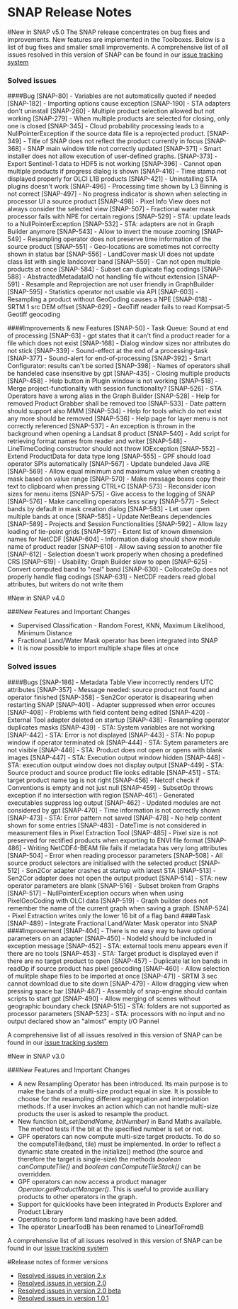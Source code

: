 SNAP Release Notes
==================

#New in SNAP v5.0
The SNAP release concentrates on bug fixes and improvements. New features are implemented in the Toolboxes. 
Below is a list of bug fixes and smaller small improvements. A comprehensive list of all issues resolved in this version of SNAP can be found in our 
[issue tracking system](https://senbox.atlassian.net/secure/ReleaseNote.jspa?projectId=10100&version=11503)

### Solved issues
####Bug
    [SNAP-80] - Variables are not automatically quoted if needed
    [SNAP-182] - Importing options cause exception
    [SNAP-190] - STA adapters don't uninstall
    [SNAP-260] - Multiple product selection allowed but not working
    [SNAP-279] - When multiple products are selected for closing, only one is closed
    [SNAP-345] - Cloud probability processing leads to a NullPointerException if the source data file is a reprojected product.
    [SNAP-349] - Title of SNAP does not reflect the product currently in focus
    [SNAP-368] - SNAP main window title not correctly updated
    [SNAP-371] - Smart installer does not allow execution of user-defined graphs. 
    [SNAP-373] - Export Sentinel-1 data to HDF5 is not working
    [SNAP-396] - Cannot open multiple products if progress dialog is shown
    [SNAP-416] - Time stamp not displayed properly for OLCI L1B products
    [SNAP-421] - Uninstalling STA plugins doesn't work
    [SNAP-496] - Processing time shown by L3 Binning is not correct
    [SNAP-497] - No progress indicator is shown when selecting in processor UI a source product
    [SNAP-498] - Pixel Info View does not always consider the selected view
    [SNAP-507] - Fractional water mask processor fails with NPE for certain regions
    [SNAP-529] - STA: update leads to a NullPointerException
    [SNAP-532] - STA: adapters are not in Graph Builder anymore
    [SNAP-543] - Allow to invert the mouse zooming
    [SNAP-549] - Resampling operator does not preserve time information of the source product
    [SNAP-551] - Geo-locations are sometimes not correclty shown in status bar
    [SNAP-556] - LandCover mask UI does not update class list with single landcover band
    [SNAP-559] - Can not open multiple products at once
    [SNAP-584] - Subset can duplicate flag codings
    [SNAP-588] - AbstractedMetadataIO not handling file without extension
    [SNAP-591] - Resample and Reprojection are not user friendly in GraphBuilder
    [SNAP-595] - Statistics operator not usable via API
    [SNAP-603] - Resampling a product without GeoCoding causes a NPE
    [SNAP-618] - SRTM 1 src DEM offset
    [SNAP-629] - GeoTiff reader fails to read Kompsat-5 Geotiff geocoding

####Improvements & new Features
    [SNAP-50] - Task Queue: Sound at end of processing
    [SNAP-63] - gpt states that it can't find a product reader for a file which does not exist
    [SNAP-168] - Dialog window sizes nor attributes do not stick
    [SNAP-339] - Sound-effect at the end of a processing-task
    [SNAP-377] - Sound-alert for end-of-processing
    [SNAP-392] - Smart Configurator: results can't be sorted
    [SNAP-398] - Names of operators shall be handeled case insensitive by gpt
    [SNAP-435] - Closing multiple products
    [SNAP-458] - Help button in Plugin window is not working
    [SNAP-518] - Merge project-functionality with session functionality?
    [SNAP-526] - STA Operators have a wrong alias in the Graph Builder
    [SNAP-528] - Help for removed Product Grabber shall be removed too
    [SNAP-533] - Date pattern should support also MMM
    [SNAP-534] - Help for tools which do not exist any more should be removed
    [SNAP-536] - Help page for layer menu is not correctly referenced
    [SNAP-537] - An exception is thrown in the background when opening a Landsat 8 product
    [SNAP-540] - Add script for retrieving format names from reader and writer
    [SNAP-548] - LineTimeCoding constructor should not throw IOException
    [SNAP-552] - Extend ProductData for data type long
    [SNAP-555] - GPF should load operator SPIs automatically
    [SNAP-567] - Update bundeled Java JRE
    [SNAP-569] - Allow equal minimum and maximum value when creating a mask based on value range
    [SNAP-570] - Make message boxes copy their text to clipboard when pressing CTRL+C
    [SNAP-573] - Reconsider icon sizes for menu items
    [SNAP-575] - Give access to the logging of SNAP
    [SNAP-576] - Make cancelling operators less scary
    [SNAP-577] - Select bands by default in mask creation dialog
    [SNAP-583] - Let user open multiple bands at once
    [SNAP-585] - Update NetBeans dependencies
    [SNAP-589] - Projects and Session Functionalities
    [SNAP-592] - Allow lazy loading of tie-point grids
    [SNAP-597] - Extent list of known dimension names for NetCDF
    [SNAP-604] - Information dialog should show module name of product reader
    [SNAP-610] - Allow saving session to another file
    [SNAP-612] - Selection doesn't work properly when chosing a predefined CRS
    [SNAP-619] - Usability: Graph Builder slow to open
    [SNAP-625] - Convert computed band to "real" band
    [SNAP-630] - CollocateOp does not properly handle flag codings
    [SNAP-631] - NetCDF readers read global attributes, but writers do not write them

#New in SNAP v4.0

###New Features and Important Changes
* Supervised Classification - Random Forest, KNN, Maximum Likelihood, Minimum Distance
* Fractional Land/Water Mask operator has been integrated into SNAP
* It is now possible to import multiple shape files at once

### Solved issues
####Bugs
    [SNAP-186] - Metadata Table View incorrectly renders UTC attributes
    [SNAP-357] - Message needed: source product not found and operator finished
    [SNAP-358] - Sen2Cor operator is disapearing when restarting SNAP
    [SNAP-401] - Adapter suppressed when error occures
    [SNAP-408] - Problems with field content being edited
    [SNAP-420] - External Tool adapter deleted on startup
    [SNAP-438] - Resampling operator duplicates masks
    [SNAP-439] - STA: System variables are not working
    [SNAP-442] - STA: Error is not displayed
    [SNAP-443] - STA: No popup window if operator terminated ok
    [SNAP-444] - STA: Sytem parameters are not visible
    [SNAP-446] - STA: Product does not open or opens with blank images
    [SNAP-447] - STA: Execution output window hidden
    [SNAP-448] - STA: execution output window does not display output
    [SNAP-449] - STA: Source product and source product file looks editable
    [SNAP-451] - STA: target product name tag is not right
    [SNAP-456] - Netcdf check if Conventions is empty and not just null
    [SNAP-459] - SubsetOp throws exception if no intersection with region
    [SNAP-461] - Generated executables suppress log output
    [SNAP-462] - Updated modules are not considered by gpt
    [SNAP-470] - Time information is not correctly shown
    [SNAP-473] - STA: Error pattern not saved
    [SNAP-478] - No help content shown for some entries
    [SNAP-483] - DateTime is not considered in measurement files in Pixel Extraction Tool
    [SNAP-485] - Pixel size is not preserved for rectified products when exporting to ENVI file format
    [SNAP-486] - Writing NetCDF4-BEAM file fails if metadata has very long attributes
    [SNAP-504] - Error when reading processor parameters
    [SNAP-508] - All source product selectors are initialised with the selected product
    [SNAP-512] - Sen2Cor adapter crashes at startup with latest STA
    [SNAP-513] - Sen2Cor adapter does not open the output product
    [SNAP-514] - STA: new operator parameters are blank
    [SNAP-516] - Subset broken from Graphs
    [SNAP-517] - NullPointerException occurs when when using PixelGeoCoding with OLCI data
    [SNAP-519] - Graph builder does not remember the name of the current graph when saving a graph.
    [SNAP-524] - Pixel Extraction writes only the lower 16 bit of a flag band
####Task
    [SNAP-489] - Integrate Fractional Land/Water Mask operator into SNAP
####Improvement
    [SNAP-404] - There is no easy way to have optional parameters on an adapter
    [SNAP-450] - NodeId should be included in exception message
    [SNAP-452] - STA: external tools menu appears even if there are no tools
    [SNAP-453] - STA: Target product is displayed even if there are no target product to open
    [SNAP-457] - Duplicate lat lon bands in readOp if source product has pixel geocoding
    [SNAP-460] - Allow selection of mulitple shape files to be imported at once
    [SNAP-471] - SRTM 3 sec cannot download due to site down
    [SNAP-479] - Allow dragging view when pressing space bar
    [SNAP-487] - Assembly of snap-engine should contain scripts to start gpt
    [SNAP-490] - Allow merging of scenes without geographic boundary check
    [SNAP-515] - STA: folders are not supported as processor parameters
    [SNAP-523] - STA: processors with no input and no output declared show an "almost" empty I/O Pannel


A comprehensive list of all issues resolved in this version of SNAP can be found in our 
[issue tracking system](https://senbox.atlassian.net/issues/?filter=11700)


#New in SNAP v3.0

###New Features and Important Changes
* A new Resampling Operator has been introduced. Its main purpose is to make the bands of a multi-size 
product equal in size. It is possible to choose for the resampling different aggregation and 
interpolation methods. If a user invokes an action which can not handle multi-size products the user is 
asked to resample the product.   
* New function *bit_set(bandName, bitNumber)* in Band Maths available. The method tests if the bit at 
the specified number is set or not.
* GPF operators can now compute multi-size target products. To do so the computeTile(band, tile) must 
be implemented. In order to reflect a dynamic state created in the initialize() method (the source 
and therefore the target is single-size) the methods *boolean canComputeTile()* and 
*boolean canComputeTileStack()* can be overridden.
* GPF operators can now access a product manager *Operator.getProductManager()*. This is useful to 
provide auxiliary products to other operators in the graph. 
* Support for quicklooks have been integrated in Products Explorer and Product Library
* Operations to perform land masking have been added.
* The operator LinearTodB has been renamed to LinearToFromdB

A comprehensive list of all issues resolved in this version of SNAP can be found in our 
[issue tracking system](https://senbox.atlassian.net/issues/?filter=11500)

#Release notes of former versions

* [Resolved issues in version 2.x](https://senbox.atlassian.net/issues/?filter=11501)
* [Resolved issues in version 2.0](https://senbox.atlassian.net/issues/?filter=11502)
* [Resolved issues in version 2.0 beta](https://senbox.atlassian.net/issues/?filter=11503)
* [Resolved issues in version 1.0.1](https://senbox.atlassian.net/issues/?filter=11504)


